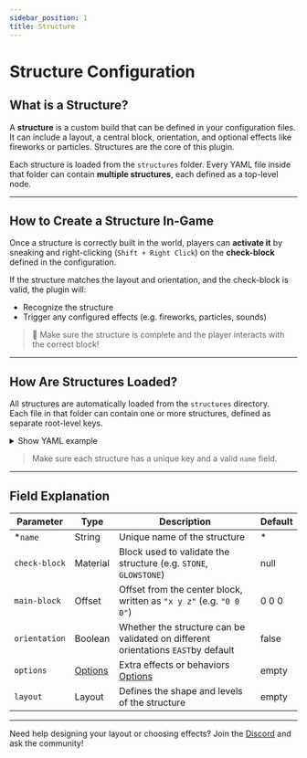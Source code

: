 ```yaml
---
sidebar_position: 1
title: Structure
---
```


# Structure Configuration

## What is a Structure?

A **structure** is a custom build that can be defined in your configuration files. It can include a layout, a central block, orientation, and optional effects like fireworks or particles. Structures are the core of this plugin.

Each structure is loaded from the `structures` folder. Every YAML file inside that folder can contain **multiple structures**, each defined as a top-level node.

---

## How to Create a Structure In-Game

Once a structure is correctly built in the world, players can **activate it** by sneaking and right-clicking (`Shift + Right Click`) on the **check-block** defined in the configuration.

If the structure matches the layout and orientation, and the check-block is valid, the plugin will:
- Recognize the structure
- Trigger any configured effects (e.g. fireworks, particles, sounds)

> 🧱 Make sure the structure is complete and the player interacts with the correct block!

---

## How Are Structures Loaded?

All structures are automatically loaded from the `structures` directory.  
Each file in that folder can contain one or more structures, defined as separate root-level keys.


<details>
  <summary>Show YAML example</summary>

For example, if you have a file called `altars.yml` like this:

```yaml
elder_altar:
  name: "Elder Altar"
  check-block: CAULDRON
  orientation: false #check only EAST orientation, perfect if the structure is symmetric
  layout:
  # layout definition
  options:
    fireworks:
        type: RANDOM
        amount: 5
        power: 5
        flicker: true
        fade: PURPLE, BLACK, SILVER
        colors: FUCHSIA, PURPLE, WHITE, BLACK

altar_of_darkness:
  name: "altar_of_darkness"
  check-block: OBSIDIAN
  main-block: "0 1 0"
  orientation: false
  layout:
  # layout definition
```

Both `altar_of_light` and `altar_of_darkness` will be loaded as separate structures.

</details>




> Make sure each structure has a unique key and a valid `name` field.

---

## Field Explanation

| Parameter     | Type                           | Description                                                                       | Default    |
|---------------|--------------------------------|-----------------------------------------------------------------------------------|------------|
| *`name`       | String                         | Unique name of the structure                                                      | *          |
| `check-block` | Material                       | Block used to validate the structure (e.g. `STONE`, `GLOWSTONE`)                  | null       |
| `main-block`  | Offset                         | Offset from the center block, written as `"x y z"` (e.g. `"0 0 0"`)               | 0 0 0      |  
| `orientation` | Boolean                        | Whether the structure can be validated on different orientations `EAST`by default | false      |
| `options`     | [Options](../category/options) | Extra effects or behaviors  [Options](../category/options)                        | empty      |
| `layout`      | Layout                         | Defines the shape and levels of the structure                                     | empty      |

---

Need help designing your layout or choosing effects? Join the [Discord](https://discord.gg/KBNDByfjuC) and ask the community!

